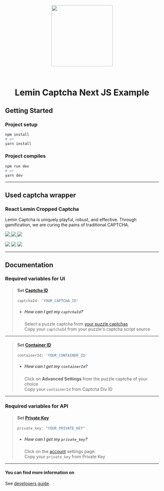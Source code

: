 <p style="padding: 30px" align="center">
  <a href="https://leminnow.com">
    <img width="200" src="https://assets.website-files.com/60d493b79d3973812262066c/60d6025cca81ce4522c799ed_footer-logo.svg" >
  </a>
</p>

<h1 align="center">Lemin Captcha Next JS Example</h1>

## Getting Started
### Project setup
``` bash
npm install
# or
yarn install
```


### Project compiles
``` bash
npm run dev
# or
yarn dev
```

---

## Used captcha wrapper
### React Lemin Cropped Captcha
Lemin Captcha is uniquely playful, robust, and effective. Through gamification, we are curing the pains of traditional CAPTCHA.

<p>
  <a href="https://www.npmjs.com/package/@leminnow/react-lemin-cropped-captcha">
    <img src="https://img.shields.io/badge/npm-CB3837?style=for-the-badge&logo=npm&logoColor=white">
  </a>
  <a href="https://yarn.pm/@leminnow/react-lemin-cropped-captcha">
    <img src="https://img.shields.io/badge/yarn-%232C8EBB.svg?style=for-the-badge&logo=yarn&logoColor=white">
  </a>
  <img src="https://img.shields.io/badge/React-20232A?style=for-the-badge&logo=react&logoColor=61DAFB">
</p>

<p>
  <img src="https://img.shields.io/npm/v/@leminnow/react-lemin-cropped-captcha?style=for-the-badge">
  <img src="https://img.shields.io/npm/dw/@leminnow/react-lemin-cropped-captcha?style=for-the-badge">
  <img src="https://img.shields.io/bundlephobia/min/@leminnow/react-lemin-cropped-captcha?style=for-the-badge">
</p>

---

## Documentation

### Required variables for UI
> #### Set [Captcha ID](https://help.leminnow.com/knowledge/how-to-display-lemin-captcha)
> ``` bash
> captchaId: 'YOUR_CAPTCHA_ID'
> ```
> 
> - ##### How can I get my `captchaId`?
>   Select a puzzle captcha from [your puzzle captchas](https://dashboard.leminnow.com/products/captcha-list)
>   </br>
>   Copy your `captchaId` from your puzzle's captcha script source

---

> #### Set [Container ID](https://help.leminnow.com/knowledge/how-to-display-lemin-captcha)
> 
> ``` bash
> containerId: 'YOUR_CONTAINER_ID'
> ```
> 
> - ##### How can I get my `containerId`?
>   Click on **Advanced Settings** from the puzzle captcha of your choice
>   </br>
>   Copy your `containerId` from Captcha Div ID

---

### Required variables for API
> #### Set [Private Key](https://help.leminnow.com/knowledge/how-does-lemin-verify-a-captcha-answer)
> ``` bash
> private_key: "YOUR_PRIVATE_KEY"
> ```
> 
> - ##### How can I get my `private_key`?
>   Click on the [account](https://dashboard.leminnow.com/account/edit-profile) settings page.
>   </br>
>   Copy your `private_key` from Private Key

---

#### You can find more information on

See [developers guide](https://help.leminnow.com/knowledge/developers-guide).
